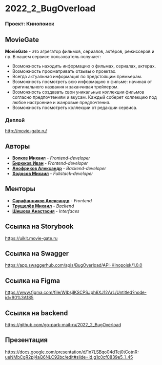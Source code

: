 # 2022_2_BugOverload
### Проект: Кинопоиск


## MovieGate
**MovieGate** - это агрегатор фильмов, сериалов, актёров, режиссеров и пр. В нашем сервисе пользователь получает:
* Возможность находить информацию о фильмах, сериалах, актерах.
* Возможность просматривать отзывы о проектах.
* Всегда актуальная информация по предстоящим премьерам.
* Возможность посмотреть всю информацию о фильме: начиная от оригинального названия и заканчивая трейлером.
* Возможность создавать свои уникальные коллекции фильмов согласно  предпочтениям и вкусам. Каждый соберет коллекцию под любое настроение и жанровые предпочтения.
* Возможность посмотреть коллекции от редакции сервиса.


### Деплой

http://movie-gate.ru/

## Авторы

* [**Волков Михаил**](https://github.com/Mike5535) - *Frontend-developer*
* [**Бирюков Иван**](https://github.com/Ivan-Bir) - *Frontend-developer*
* [**Анофриков Александр**](https://github.com/Andeo1812) - *Backend-developer*
* [**Ходосов Михаил**](https://github.com/lonkidely) - *Fullstack-developer*

## Менторы
* [**Сарафанников Александр**](https://github.com/Sarafa2n) - *Frontend*
* [**Трущелёв Михаил**](https://github.com/ThePsina) - *Backend*
* [**Шишова Анастасия**]() - *Interfaces*

## Ссылка на Storybook

https://uikit.movie-gate.ru

## Ссылка на Swagger

https://app.swaggerhub.com/apis/BugOverload/API-Kinopoisk/1.0.0

## Ссылка на Figma

https://www.figma.com/file/WIbsjIKSCPSJph8XJ12ArL/Untitled?node-id=90%3A185

## Ссылка на backend

https://github.com/go-park-mail-ru/2022_2_BugOverload

## Презентация

https://docs.google.com/presentation/d/1n7LSBqo04dTej0tCotnR-ueNMbCgR2pj4aQ6NLC92bc/edit#slide=id.g1c0cf0839e5_1_45
